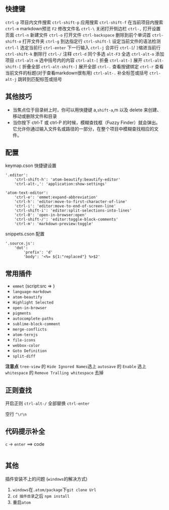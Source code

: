 ## 快捷键

`ctrl-p` 项目内文件搜索
`ctrl-shift-p` 应用搜索
`ctrl-shift-f` 在当前项目内搜索
`ctrl-m` markdown预览
`F2` 修改文件名
`ctrl-\` 关闭打开侧边栏
`ctrl-,` 打开设置页面
`ctrl-n` 新建文件
`ctrl-o` 打开文件
`ctrl-backspace` 删除到前个单词首
`ctrl-shift-o` 打开文件夹
`ctrl-g` 到达指定行
`ctrl-shift-l` 设定当前文件的语法检测
`ctrl-l` 选定当前行
`ctrl-enter` 下一行输入
`ctrl-j` 合并行
`ctrl-[`/ `]`缩进当前行
`ctrl-shift-k` 删除行
`ctrl-/` 注释
`ctrl-d` 同个多选
`alt-F3` 全选
`ctrl-alt-o` 添加项目
`ctrl-alt-m` 选中括号内的内容
`ctrl-alt-[` 折叠
`ctrl-alt-]` 展开
`ctrl-alt-shift-[` 折叠全部
`ctrl-alt-shift-]` 展开全部
`ctrl-.` 查看按键绑定
`ctrl-r` 查看当前文件的标题(对于查看markdown很有用)
`ctrl-alt-.` 补全标签或括号
`ctrl-alt-j` 跳转到匹配标签或括号

## 其他技巧

- 当焦点位于目录树上时，你可以用快捷键 a,`shift-a`,m 以及 delete 来创建、移动或删除文件和目录
- 当你按下 ctrl-T 或 ctrl-P 的时候，模糊查找框（Fuzzy Finder）就会弹出。它允许你通过输入文件名或路径的一部分，在整个项目中模糊查找相应的文件。

## 配置

keymap.cson 快捷键设置
```
'.editor':
    'ctrl-shift-h': 'atom-beautify:beautify-editor'
    'ctrl-alt-,': 'application:show-settings'

'atom-text-editor':
    'ctrl-e': 'emmet:expand-abbreviation'
    'ctrl-h': 'editor:move-to-first-character-of-line'
    'ctrl-i': 'editor:move-to-end-of-screen-line'
    'ctrl-shift-i': 'editor:split-selections-into-lines'
    'ctrl-0': 'open-in-browser:open'
    'ctrl-shift-/': 'editor:toggle-block-comments'
    'ctrl-m': 'markdown-preview:toggle'
```

snippets.cson 配置
```
'.source.js':
    'dot':
        'prefix': 'd'
        'body': '<%= ${1:"replaced"} %>$2'
```

## 常用插件

- `emmet`  (script:src => <script src=""></script>)
- `language-markdown`
- `atom-beautify`
- `Highlight Selected`
- `open-in-browser`
- `pigments`
- `autocomplete-paths`
- `sublime-block-comment`
- `merge-conflicts`
- `atom-ternjs`
- `file-icons`
- `webbox-color`
- `Goto Definition`
- `split-diff`

**注意点**
`tree-view` 的 `Hide Ignored Names`选上
`autosave` 的 `Enable` 选上
`whitespace` 的 `Remove Tralling whitespace` 去掉

## 正则查找

开启正则  `ctrl-alt-/`
全部替换  `ctrl-enter`

空行  `^\r\n`

## 代码提示补全

`c` -> `enter` ==> code
```
```

## 其他

插件安装不上的问题 (`windows`的解决方式)
1. `windows`在`.atom/package`下`git clone Url`
2. `cd 插件目录`之后 `npm install`
3. 重启`atom`
